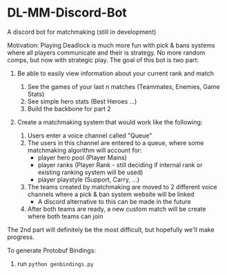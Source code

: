 # DL-MM-Discord-Bot
A discord bot for matchmaking (still in development)

Motivation:
Playing Deadlock is much more fun with pick & bans systems where all players communicate and their is strategy. No more random comps, but now with strategic play. The goal of this bot is two part:

1) Be able to easily view information about your current rank and match
    1. See the games of your last n matches (Teammates, Enemies, Game Stats)
    2. See simple hero stats (Best Heroes ...)
    3. Build the backbone for part 2

2) Create a matchmaking system that would work like the following:
    1. Users enter a voice channel called "Queue"
    2. The users in this channel are entered to a queue, where some matchmaking algorithm will account for:
        - player hero pool (Player Mains)
        - player ranks (Player Rank - still deciding if internal rank or existing ranking system will be used)
        - player playstyle (Support, Carry, ...)
    3. The teams created by matchmaking are moved to 2 different voice channels where a pick & ban system website will be linked
        - A discord alternative to this can be made in the future
    4. After both teams are ready, a new custom match will be create where both teams can join

The 2nd part will definitely be the most difficult, but hopefully we'll make progress.

To generate Protobuf Bindings:
1. run `python genbindings.py`